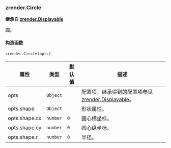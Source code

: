 ---
---

### zrender.Circle

**继承自 [zrender.Displayable](#zrenderdisplayable)**

圆。

#### 构造函数

`zrender.Circle(opts)`

|属性|类型|默认值|描述|
|---|---|---|---|
|opts|`Object`||配置项，继承得到的配置项参见 [zrender.Displayable](#zrenderdisplayable)。|
|opts.shape|`Object`||形状属性。|
|opts.shape.cx|`number`|`0`|圆心横坐标。|
|opts.shape.cy|`number`|`0`|圆心纵坐标。|
|opts.shape.r|`number`|`0`|半径。|
